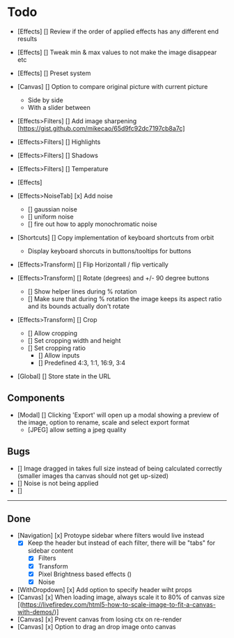 # Todo

- [Effects] [] Review if the order of applied effects has any different end results
- [Effects] [] Tweak min & max values to not make the image disappear etc
- [Effects] [] Preset system 

- [Canvas] [] Option to compare original picture with current picture
  - Side by side
  - With a slider between
- [Effects>Filters] [] Add image sharpening [https://gist.github.com/mikecao/65d9fc92dc7197cb8a7c]
- [Effects>Filters] [] Highlights
- [Effects>Filters] [] Shadows
- [Effects>Filters] [] Temperature
- [Effects]
- [Effects>NoiseTab] [x] Add noise
  - [] gaussian noise
  - [] uniform noise
  - [] fire out how to apply monochromatic noise
- [Shortcuts] [] Copy implementation of keyboard shortcuts from orbit
  - Display keyboard shorcuts in buttons/tooltips for buttons
- [Effects>Transform] [] Flip Horizontall / flip vertically
- [Effects>Transform] [] Rotate (degrees) and +/- 90 degree buttons
  - [] Show helper lines during % rotation
  - [] Make sure that during % rotation the image keeps its aspect ratio and its bounds actually don't rotate

- [Effects>Transform] [] Crop
  - [] Allow cropping
  - [] Set cropping width and height
  - [] Set cropping ratio
    - [] Allow inputs
    - [] Predefined 4:3, 1:1, 16:9, 3:4

- [Global] [] Store state in the URL

## Components

- [Modal] [] Clicking 'Export' will open up a modal showing a preview of the image, option to rename, scale and select export format
  - [JPEG] allow setting a jpeg quality

## Bugs

- [] Image dragged in takes full size instead of being calculated correctly (smaller images tha canvas should not get up-sized)
- [] Noise is not being applied
- [] 

---

## Done

- [Navigation] [x] Protoype sidebar where filters would live instead
  - [x] Keep the header but instead of each filter, there will be "tabs" for sidebar content
    - [x] Filters
    - [x] Transform
    - [x] Pixel Brightness based effects ()
    - [x] Noise
- [WithDropdown] [x] Add option to specify header wiht props
- [Canvas] [x] When loading image, always scale it to 80% of canvas size [(https://livefiredev.com/html5-how-to-scale-image-to-fit-a-canvas-with-demos/)]
- [Canvas] [x] Prevent canvas from losing ctx on re-render
- [Canvas] [x] Option to drag an drop image onto canvas
